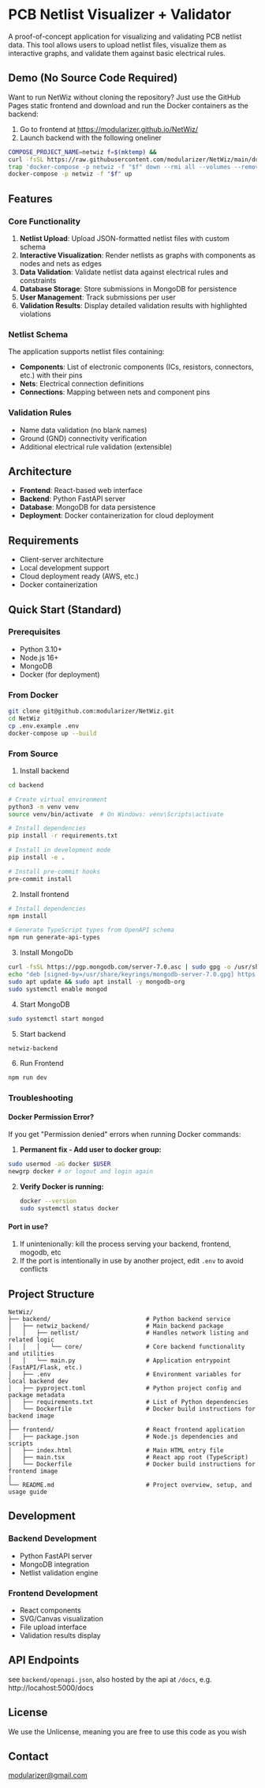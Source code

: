 # PCB Netlist Visualizer + Validator

A proof-of-concept application for visualizing and validating PCB netlist data. This tool allows users to upload netlist files, visualize them as interactive graphs, and validate them against basic electrical rules.


## Demo (No Source Code Required)
Want to run NetWiz without cloning the repository? Just use the GitHub Pages static frontend and download and run the Docker containers as the backend:

1. Go to frontend at https://modularizer.github.io/NetWiz/
2. Launch backend with the following oneliner
```bash
COMPOSE_PROJECT_NAME=netwiz f=$(mktemp) &&
curl -fsSL https://raw.githubusercontent.com/modularizer/NetWiz/main/docker-compose.prod.yml -o "$f" &&
trap 'docker-compose -p netwiz -f "$f" down --rmi all --volumes --remove-orphans; rm -f "$f"' EXIT &&
docker-compose -p netwiz -f "$f" up
```


## Features

### Core Functionality
1. **Netlist Upload**: Upload JSON-formatted netlist files with custom schema
2. **Interactive Visualization**: Render netlists as graphs with components as nodes and nets as edges
3. **Data Validation**: Validate netlist data against electrical rules and constraints
4. **Database Storage**: Store submissions in MongoDB for persistence
5. **User Management**: Track submissions per user
6. **Validation Results**: Display detailed validation results with highlighted violations

### Netlist Schema
The application supports netlist files containing:
- **Components**: List of electronic components (ICs, resistors, connectors, etc.) with their pins
- **Nets**: Electrical connection definitions
- **Connections**: Mapping between nets and component pins

### Validation Rules
- Name data validation (no blank names)
- Ground (GND) connectivity verification
- Additional electrical rule validation (extensible)

## Architecture

- **Frontend**: React-based web interface
- **Backend**: Python FastAPI server
- **Database**: MongoDB for data persistence
- **Deployment**: Docker containerization for cloud deployment

## Requirements

- Client-server architecture
- Local development support
- Cloud deployment ready (AWS, etc.)
- Docker containerization


## Quick Start (Standard)
### Prerequisites
- Python 3.10+
- Node.js 16+
- MongoDB
- Docker (for deployment)

### From Docker
```bash
git clone git@github.com:modularizer/NetWiz.git
cd NetWiz
cp .env.example .env
docker-compose up --build
```

### From Source
1. Install backend
```bash
cd backend

# Create virtual environment
python3 -m venv venv
source venv/bin/activate  # On Windows: venv\Scripts\activate

# Install dependencies
pip install -r requirements.txt

# Install in development mode
pip install -e .

# Install pre-commit hooks
pre-commit install
```

2. Install frontend
```bash
# Install dependencies
npm install

# Generate TypeScript types from OpenAPI schema
npm run generate-api-types
```

3. Install MongoDb
```bash
curl -fsSL https://pgp.mongodb.com/server-7.0.asc | sudo gpg -o /usr/share/keyrings/mongodb-server-7.0.gpg --dearmor
echo "deb [signed-by=/usr/share/keyrings/mongodb-server-7.0.gpg] https://repo.mongodb.org/apt/ubuntu jammy/mongodb-org/7.0 multiverse" | sudo tee /etc/apt/sources.list.d/mongodb-org-7.0.list
sudo apt update && sudo apt install -y mongodb-org
sudo systemctl enable mongod
```

4. Start MongoDB
```bash
sudo systemctl start mongod
```

5. Start backend
```bash
netwiz-backend
```

6. Run Frontend
```bash
npm run dev
```


### Troubleshooting

#### **Docker Permission Error?**
If you get "Permission denied" errors when running Docker commands:

1.  **Permanent fix - Add user to docker group:**
   ```bash
   sudo usermod -aG docker $USER
   newgrp docker # or logout and login again
   ```

2. **Verify Docker is running:**
   ```bash
   docker --version
   sudo systemctl status docker
   ```
#### **Port in use?**
1. If unintenionally: kill the process serving your backend, frontend, mogodb, etc
2. If the port is intentionally in use by another project, edit `.env` to avoid conflicts


## Project Structure

```
NetWiz/
├── backend/                           # Python backend service
│   ├── netwiz_backend/                # Main backend package
│   │   ├── netlist/                   # Handles network listing and related logic
│   │   │   └── core/                  # Core backend functionality and utilities
│   │   └── main.py                    # Application entrypoint (FastAPI/Flask, etc.)
│   ├── .env                           # Environment variables for local backend dev
│   ├── pyproject.toml                 # Python project config and package metadata
│   ├── requirements.txt               # List of Python dependencies
│   └── Dockerfile                     # Docker build instructions for backend image
│
├── frontend/                          # React frontend application
│   ├── package.json                   # Node.js dependencies and scripts
│   ├── index.html                     # Main HTML entry file
│   ├── main.tsx                       # React app root (TypeScript)
│   └── Dockerfile                     # Docker build instructions for frontend image
│
└── README.md                          # Project overview, setup, and usage guide

```

## Development

### Backend Development
- Python FastAPI server
- MongoDB integration
- Netlist validation engine

### Frontend Development
- React components
- SVG/Canvas visualization
- File upload interface
- Validation results display

## API Endpoints
see `backend/openapi.json`, also hosted by the api at `/docs`, e.g. http://locahost:5000/docs

## License
We use the Unlicense, meaning you are free to use this code as you wish

## Contact
modularizer@gmail.com
